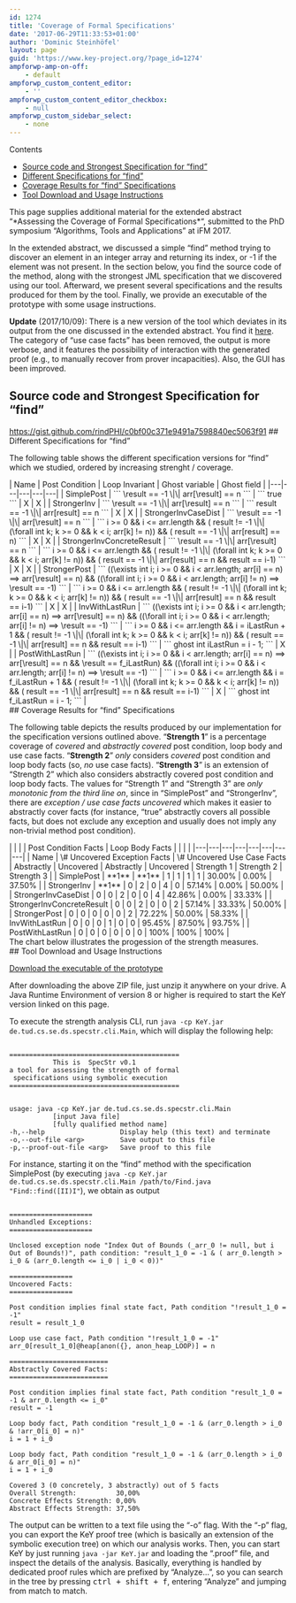 ```yaml
---
id: 1274
title: 'Coverage of Formal Specifications'
date: '2017-06-29T11:33:53+01:00'
author: 'Dominic Steinhöfel'
layout: page
guid: 'https://www.key-project.org/?page_id=1274'
ampforwp-amp-on-off:
    - default
ampforwp_custom_content_editor:
    - ''
ampforwp_custom_content_editor_checkbox:
    - null
ampforwp_custom_sidebar_select:
    - none
---
```


<div class="row"><div class="col-md-3 col-md-push-9"><div class="no_bullets" id="toc_container">Contents

- [Source code and Strongest Specification for “find”](#Source_code_and_Strongest_Specification_for_8220find8221)
- [Different Specifications for “find”](#Different_Specifications_for_8220find8221)
- [Coverage Results for “find” Specifications](#Coverage_Results_for_8220find8221_Specifications)
- [Tool Download and Usage Instructions](#Tool_Download_and_Usage_Instructions)

</div> </div><div class="col-md-9 col-md-pull-3"> <span aria-hidden="true" class="glyphicon glyphicon-info-sign"></span> This page supplies additional material for the extended abstract “*Assessing the Coverage of Formal Specifications*“, submitted to the PhD symposium “Algorithms, Tools and Applications” at iFM 2017.

 In the extended abstract, we discussed a simple “find” method trying to discover an element in an integer array and returning its index, or -1 if the element was not present. In the section below, you find the source code of the method, along with the strongest JML specification that we discovered using our tool. Afterward, we present several specifications and the results produced for them by the tool. Finally, we provide an executable of the prototype with some usage instructions.

 **Update** (2017/10/09): There is a new version of the tool which deviates in its output from the one discussed in the extended abstract. You find it [here](https://www.key-project.org/wp-content/uploads/2017/10/SpecCov.zip). The category of “use case facts” has been removed, the output is more verbose, and it features the possibility of interaction with the generated proof (e.g., to manually recover from prover incapacities). Also, the GUI has been improved.

## <span id="Source_code_and_Strongest_Specification_for_8220find8221">Source code and Strongest Specification for “find”</span>

 https://gist.github.com/rindPHI/c0bf00c371e9491a7598840ec5063f91 ## <span id="Different_Specifications_for_8220find8221">Different Specifications for “find”</span>

The following table shows the different specification versions for “find” which we studied, ordered by increasing strenght / coverage.

<div class="table-responsive"> | Name | Post Condition | Loop Invariant | Ghost variable | Ghost field |
|---|---|---|---|---|
| SimplePost | ```    \result == -1 \|\| arr[\result] == n ``` | ``` true ``` | X | X |
| StrongerInv | ```    \result == -1 \|\| arr[\result] == n ``` | ```    result == -1 \|\| arr[result] == n ``` | X | X |
| StrongerInvCaseDist | ```    \result == -1 \|\| arr[\result] == n ``` | ```    i >= 0 && i <= arr.length && (   result != -1     \|\| (\forall int k; k >= 0 && k < i; arr[k] != n)) && (   result == -1     \|\| arr[result] == n) ``` | X | X |
| StrongerInvConcreteResult | ```    \result == -1 \|\| arr[\result] == n ``` | ```    i >= 0 && i <= arr.length && (   result != -1     \|\| (\forall int k; k >= 0 && k < i; arr[k] != n)) && (   result == -1     \|\| arr[result] == n && result == i-1) ``` | X | X |
| StrongerPost | ```    ((\exists int i; i >= 0                  && i < arr.length;                     arr[i] == n)        ==> arr[\result] == n) && ((\forall int i; i >= 0                  && i < arr.length;                     arr[i] != n)        ==> \result == -1) ``` | ```    i >= 0 && i <= arr.length && (   result != -1     \|\| (\forall int k; k >= 0 && k < i; arr[k] != n)) && (   result == -1     \|\| arr[result] == n && result == i-1) ``` | X | X |
| InvWithLastRun | ```    ((\exists int i; i >= 0                  && i < arr.length;                     arr[i] == n)        ==> arr[\result] == n) && ((\forall int i; i >= 0                  && i < arr.length;                     arr[i] != n)        ==> \result == -1) ``` | ```    i >= 0 && i <= arr.length && i = iLastRun + 1 && (   result != -1     \|\| (\forall int k; k >= 0 && k < i; arr[k] != n)) && (   result == -1     \|\| arr[result] == n && result == i-1) ``` | ``` ghost int iLastRun = i - 1; ``` | X |
| PostWithLastRun | ```    ((\exists int i; i >= 0                  && i < arr.length;                     arr[i] == n)        ==>    arr[\result] == n            && \result == f_iLastRun) && ((\forall int i; i >= 0                  && i < arr.length;                     arr[i] != n)        ==> \result == -1) ``` | ```    i >= 0 && i <= arr.length && i = f_iLastRun + 1 && (   result != -1     \|\| (\forall int k; k >= 0 && k < i; arr[k] != n)) && (   result == -1     \|\| arr[result] == n && result == i-1) ``` | X | ``` ghost int f_iLastRun = i - 1; ``` |

 </div>## <span id="Coverage_Results_for_8220find8221_Specifications">Coverage Results for “find” Specifications</span>

The following table depicts the results produced by our implementation for the specification versions outlined above. “**Strength 1**” is a percentage coverage of *covered* and *abstractly covered* post condition, loop body and use case facts. “**Strength 2**” *only* considers *covered* post condition and loop body facts (so, *no* use case facts). “**Strength 3**” is an extension of “Strength 2” which also considers abstractly covered post condition and loop body facts. The values for “Strength 1” and “Strength 3” are *only monotonic from the third line on*, since in “SimplePost” and “StrongerInv”, there are *exception / use case facts uncovered* which makes it easier to abstractly cover facts (for instance, “true” abstractly covers all possible facts, but does not exclude any exception and usually does not imply any non-trivial method post condition).

<div class="table-responsive"> |  |  |  | Post Condition Facts | Loop Body Facts |  |  |  |
|---|---|---|---|---|---|---|---|
| Name | \# Uncovered Exception Facts | \# Uncovered Use Case Facts | Abstractly | Uncovered | Abstractly | Uncovered | Strength 1 | Strength 2 | Strength 3 |
| SimplePost | **1** | **1** | 1 | 1 | 1 | 1 | 30.00% | 0.00% | 37.50% |
| StrongerInv | **1** | 0 | 2 | 0 | 4 | 0 | 57.14% | 0.00% | 50.00% |
| StrongerInvCaseDist | 0 | 0 | 2 | 0 | 0 | 4 | 42.86% | 0.00% | 33.33% |
| StrongerInvConcreteResult | 0 | 0 | 2 | 0 | 0 | 2 | 57.14% | 33.33% | 50.00% |
| StrongerPost | 0 | 0 | 0 | 0 | 0 | 2 | 72.22% | 50.00% | 58.33% |
| InvWithLastRun | 0 | 0 | 0 | 1 | 0 | 0 | 95.45% | 87.50% | 93.75% |
| PostWithLastRun | 0 | 0 | 0 | 0 | 0 | 0 | 100% | 100% | 100% |

 </div>The chart below illustrates the progession of the strength measures.

 <script src="https://cdnjs.cloudflare.com/ajax/libs/Chart.js/2.6.0/Chart.min.js" type="text/javascript"></script>

<div style="position:relative"><canvas id="specStrChart"></canvas></div> <script type="text/javascript">
			var ctx = $("#specStrChart");
			var myLineChart = new Chart(
				ctx,
				{
					"type": "line",
					"data": {
						"labels":[
							"SimplePost",
							"StrongerInv",
							"StrongerInvCaseDist",
							"StrongerInvConcreteResult",
							"StrongerPost",
							"InvWithLastRun",
							"PostWithLastRun"
						],
						"datasets":[{
							"label": "Strength 1",
							"data": [30,57.14,42.85,57.14,72.22,95.45,100],
							"fill": false,
							"borderColor": "rgb(75, 192, 192)",
							"lineTension": 0.1
						},{
							"label": "Strength 2",
							"data": [0,0,0,33.33,50,85.5,100],
							"fill": false,
							"borderColor": "rgb(0, 255, 90)",
							"lineTension": 0.1
						},{
							"label": "Strength 3",
							"data": [37.5,50,33.33,50,58.33,93.75,100],
							"fill": false,
							"borderColor": "rgb(255, 162, 0)",
							"lineTension": 0.1
						}]
					},
					options: {
						scales: {
							xAxes: [{
								ticks: {
									"stepSize": 1,
									"min": 0,
									"autoSkip": false
								}
							}],
							yAxes: [{
								ticks: {
									// Include a dollar sign in the ticks
									callback: function(value, index, values) {
										return value + '%';
									}
								}
							}]
						}
					}
				});
		</script>## <span id="Tool_Download_and_Usage_Instructions">Tool Download and Usage Instructions</span>

[<span aria-hidden="true" class="glyphicon glyphicon glyphicon-download-alt"></span> Download the executable of the prototype](https://www.key-project.org/wp-content/uploads/2017/06/key-2.7_6492e8152c01b127137b403e8d24ee7521eb42e2.zip)

 After downloading the above ZIP file, just unzip it anywhere on your drive. A Java Runtime Environment of version 8 or higher is required to start the KeY version linked on this page.

 To execute the strength analysis CLI, run `java -cp KeY.jar de.tud.cs.se.ds.specstr.cli.Main`, which will display the following help:

 ```

===========================================
            This is  SpecStr v0.1          
a tool for assessing the strength of formal
  specifications using symbolic execution  
===========================================


usage: java -cp KeY.jar de.tud.cs.se.ds.specstr.cli.Main
            [input Java file]
            [fully qualified method name]
 -h,--help                   Display help (this text) and terminate
 -o,--out-file <arg>         Save output to this file
 -p,--proof-out-file <arg>   Save proof to this file
```

 For instance, starting it on the “find” method with the specification SimplePost (by executing `java -cp KeY.jar de.tud.cs.se.ds.specstr.cli.Main /path/to/Find.java "Find::find([II)I"`), we obtain as output

 ```

=====================
Unhandled Exceptions:
=====================

Unclosed exception node "Index Out of Bounds (_arr_0 != null, but i Out of Bounds!)", path condition: "result_1_0 = -1 & ( arr_0.length > i_0 & (arr_0.length <= i_0 | i_0 < 0))"

================
Uncovered Facts:
================

Post condition implies final state fact, Path condition "!result_1_0 = -1"
result = result_1_0

Loop use case fact, Path condition "!result_1_0 = -1"
arr_0[result_1_0]@heap[anon({}, anon_heap_LOOP)] = n

=========================
Abstractly Covered Facts:
=========================

Post condition implies final state fact, Path condition "result_1_0 = -1 & arr_0.length <= i_0"
result = -1

Loop body fact, Path condition "result_1_0 = -1 & (arr_0.length > i_0 & !arr_0[i_0] = n)"
i = 1 + i_0

Loop body fact, Path condition "result_1_0 = -1 & (arr_0.length > i_0 & arr_0[i_0] = n)"
i = 1 + i_0

Covered 3 (0 concretely, 3 abstractly) out of 5 facts
Overall Strength:          30,00%
Concrete Effects Strength: 0,00%
Abstract Effects Strength: 37,50%
```

The output can be written to a text file using the “-o” flag. With the “-p” flag, you can export the KeY proof tree (which is basically an extension of the symbolic execution tree) on which our analysis works. Then, you can start KeY by just running `java -jar KeY.jar` and loading the “.proof” file, and inspect the details of the analysis. Basically, everything is handled by dedicated proof rules which are prefixed by “Analyze…”, so you can search in the tree by pressing <kbd><kbd>ctrl</kbd> + <kbd>shift</kbd> + <kbd>f</kbd></kbd>, entering “Analyze” and jumping from match to match.

 </div></div>